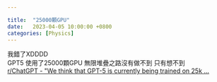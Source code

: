 ```yaml
---

title:  "25000顆GPU"
date:   2023-04-05 10:00:00 +0800
categories: [Physics]
---
```


我錯了XDDDD  
GPT5 使用了25000顆GPU   無限堆疊之路沒有做不到 只有想不到  
[r/ChatGPT - "We think that GPT-5 is currently being trained on 25k ...](https://www.reddit.com/r/ChatGPT/comments/11v3os0/we_think_that_gpt5_is_currently_being_trained_on/ )

